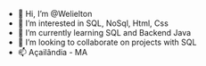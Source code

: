 - 👋 Hi, I’m @Welielton
- 👀 I’m interested in SQL, NoSql, Html, Css
- 🌱 I’m currently learning SQL and Backend Java
- 💞️ I’m looking to collaborate on projects with SQL
- 📫 Açailândia - MA

<!---
Welielton/Welielton is a ✨ special ✨ repository because its `README.md` (this file) appears on your GitHub profile.
You can click the Preview link to take a look at your changes.
--->
